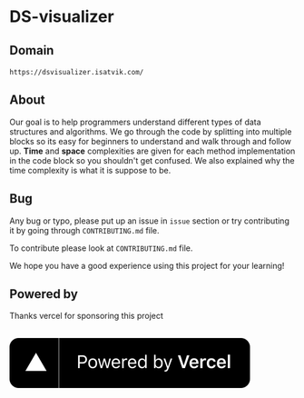 # DS-visualizer

## Domain

```text
https://dsvisualizer.isatvik.com/
```

## About

Our goal is to help programmers understand different types of data structures and algorithms. We go through the code by splitting into multiple blocks so its easy for beginners to
understand and walk through and follow up. **Time** and **space** complexities are given for each method implementation in the code block so you shouldn't get confused.
We also explained why the time complexity is what it is suppose to be.

## Bug

Any bug or typo, please put up an issue in `issue` section or try contributing it by
going through `CONTRIBUTING.md` file.

To contribute please look at `CONTRIBUTING.md` file.

We hope you have a good experience using this project for your learning!

## Powered by

Thanks vercel for sponsoring this project

<br/>

<a href="https://vercel.com/dashboard?utm_source=ds-visualizer&utm_compaign=os">
  <img src="public/images/powered-by-vercel.svg" alt="Powered by Vercel"/>
</a>
